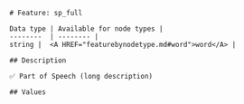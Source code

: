 <pre><code># Feature: sp_full

Data type | Available for node types |
--------  | -------- |
string |  &lt;A HREF="featurebynodetype.md#word"&gt;word&lt;/A&gt; |

## Description

✅ Part of Speech (long description)

## Values
</code></pre>
